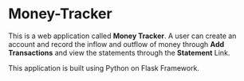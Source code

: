 # Money-Tracker

This is a web application called **Money Tracker**.
A user can create an account and record the inflow and outflow of money through **Add Transactions** and view the statements through the **Statement** Link.

This application is built using Python on Flask Framework.
